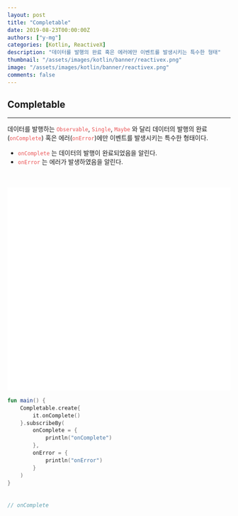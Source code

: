 ```yaml
---
layout: post
title: "Completable"
date: 2019-08-23T00:00:00Z
authors: ["y-mg"]
categories: [Kotlin, ReactiveX]
description: "데이터를 발행의 완료 혹은 에러에만 이벤트를 발생시키는 특수한 형태"
thumbnail: "/assets/images/kotlin/banner/reactivex.png"
image: "/assets/images/kotlin/banner/reactivex.png"
comments: false
---
```


## Completable
***
데이터를 발행하는 <code style="color: #eb5657;">Observable</code>, <code style="color: #eb5657;">Single</code>, <code style="color: #eb5657;">Maybe</code> 와 달리 데이터의 발행의 완료(<code style="color: #eb5657;">onComplete</code>) 혹은 에러(<code style="color: #eb5657;">onError</code>)에만 이벤트를 발생시키는 특수한 형태이다.
- <code style="color: #eb5657;">onComplete</code> 는 데이터의 발행이 완료되었음을 알린다.
- <code style="color: #eb5657;">onError</code> 는 에러가 발생하였음을 알린다.
<br/>
<br/>

<div style="
background-color: #ffffff;
background-image: url(/assets/images/kotlin/content/completable.png);
background-size: contain;
background-repeat: no-repeat;
background-position: center center;
">
<img src="/assets/images/kotlin/content/completable.png" style="visibility: hidden;" />
</div>

```kotlin
fun main() {
    Completable.create{
        it.onComplete()
    }.subscribeBy(
        onComplete = {
            println("onComplete")
        },
        onError = {
            println("onError")
        }
    )
}


// onComplete
```